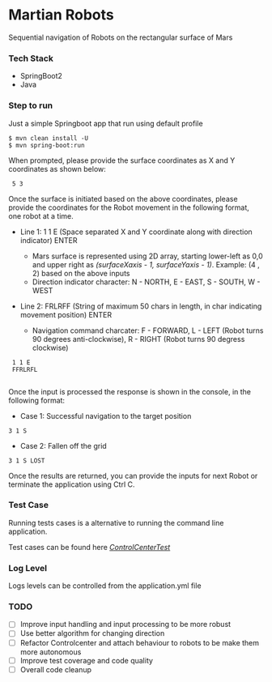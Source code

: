 # Martian Robots

Sequential navigation of Robots on the rectangular surface of Mars

### Tech Stack
- SpringBoot2
- Java


### Step to run 

Just a simple Springboot app that run using default profile

```shell
$ mvn clean install -U
$ mvn spring-boot:run
```

When prompted, please provide the surface coordinates as X and Y coordinates as shown below:

```   
 5 3
```   

Once the surface is initiated based on the above coordinates, please provide the coordinates for the Robot movement
in the following format, one robot at a time.


* Line 1: 1 1 E (Space separated X and Y coordinate along with direction indicator) ENTER
    * Mars surface is represented using 2D array, starting lower-left as 0,0 and upper right as *(surfaceXaxis - 1, surfaceYaxis - 1)*. Example: (4 , 2) based on the above inputs
    * Direction indicator character: N - NORTH, E - EAST, S - SOUTH, W - WEST 
    
* Line 2: FRLRFF (String of maximum 50 chars in length, in char indicating movement position) ENTER
    * Navigation command charcater: F - FORWARD, L - LEFT (Robot turns 90 degrees anti-clockwise), R - RIGHT (Robot turns 90 degress clockwise)
    
```   
 1 1 E 
 FFRLRFL
 
```  

Once the input is processed the response is shown in the console, in the following format:

- Case 1: Successful navigation to the target position

```  
3 1 S
```  

- Case 2: Fallen off the grid

```  
3 1 S LOST
```  

Once the results are returned, you can provide the inputs for next Robot or terminate the application using Ctrl C.

### Test Case
Running tests cases is a alternative to running the command line application. 

Test cases can be found here [*ControlCenterTest*](src/test/java/com/aaravr/martian/robot/navigator/service/ControlCenterTest.java)

### Log Level
Logs levels can be controlled from the application.yml file

### TODO
- [ ] Improve input handling and input processing to be more robust
- [ ] Use better algorithm for changing direction
- [ ] Refactor Controlcenter and attach behaviour to robots to be make them more autonomous 
- [ ] Improve test coverage and code quality
- [ ] Overall code cleanup